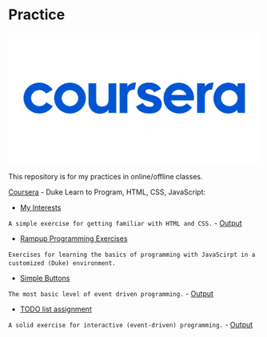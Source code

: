 # Practice

![header](media/pic01.png)

This repository is for my practices in online/offline classes.

[Coursera](https://www.coursera.org/learn/duke-programming-web/home/welcome) - Duke Learn to Program, HTML, CSS, JavaScript:

- [My Interests](coursera/DukeLearnToPragram/MyInterests)

`A simple exercise for getting familiar with HTML and CSS.` - [Output](https://codepen.io/mahdidavoodi-the-vuer/full/rNpBEyE)

- [Rampup Programming Exercises](coursera/DukeLearnToPragram/RPE)

`Exercises for learning the basics of programming with JavaScirpt in a customized (Duke) environment.`

- [Simple Buttons](coursera/DukeLearnToPragram/SimpleButtons)

`The most basic level of event driven programming.` - [Output](https://codepen.io/mahdidavoodi-the-vuer/full/NWXgZwR)

- [TODO list assignment](coursera/DukeLearnToPragram/TodoList)

`A solid exercise for interactive (event-driven) programming.` - [Output](https://codepen.io/mahdidavoodi-the-vuer/full/dyJVVmW)

